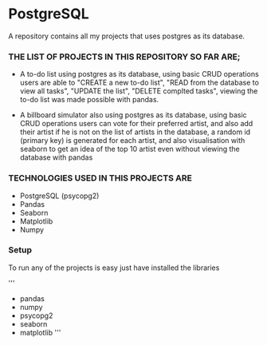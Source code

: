 # PostgreSQL
 A repository contains all my projects that uses postgres as its database.

### THE LIST OF PROJECTS IN THIS REPOSITORY SO FAR ARE;
- A to-do list using postgres as its database, using basic CRUD operations users are able to "CREATE a new to-do list", "READ from the database to view all tasks", "UPDATE the list", "DELETE complted tasks", viewing the to-do list was made possible with pandas.

- A billboard simulator also using postgres as its database, using basic CRUD operations users can vote for their preferred artist, and also add their artist if he is not on the list of artists in the database, a random id (primary key) is generated for each artist, and also visualisation with seaborn to get an idea of the top 10 artist even without viewing the database with pandas

### TECHNOLOGIES USED IN THIS PROJECTS ARE
- PostgreSQL (psycopg2)
- Pandas
- Seaborn
- Matplotlib
- Numpy

### Setup
To run any of the projects is easy just have installed the libraries

'''
- pandas
- numpy
- psycopg2
- seaborn
- matplotlib
'''